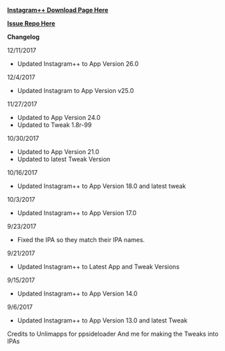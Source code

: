**[Instagram++ Download Page Here](https://github.com/JMccormick264/InstagramPP/releases)**

**[Issue Repo Here](https://github.com/eni9889/IG-PP-Issues)**

**Changelog**

12/11/2017

 - Updated Instagram++ to App Version 26.0

12/4/2017

 - Updated Instagram to App Version v25.0

11/27/2017

 - Updated to App Version 24.0
 - Updated to Tweak 1.8r-99

10/30/2017

 - Updated to App Version 21.0
 - Updated to latest Tweak Version

10/16/2017

 - Updated Instagram++ to App Version 18.0 and latest tweak

10/3/2017

 - Updated Instagram++ to App Version 17.0

9/23/2017

 - Fixed the IPA so they match their IPA names.

9/21/2017

 - Updated Instagram++ to Latest App and Tweak Versions

9/15/2017

 - Updated Instagram++ to App Version 14.0

9/6/2017

 - Updated Instagram++ to App Version 13.0 and latest Tweak


 Credits to Unlimapps for ppsideloader
 And me for making the Tweaks into IPAs
